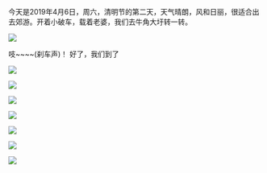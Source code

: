 今天是2019年4月6日，周六，清明节的第二天，天气晴朗，风和日丽，很适合出去郊游。开着小破车，载着老婆，我们去牛角大圩转一转。

![](https://timgsa.baidu.com/timg?image&quality=80&size=b9999_10000&sec=1554010297341&di=e004babfc349b0c412e67958928231b1&imgtype=0&src=http%3A%2F%2Fres.youth.cn%2Farticle_201803_03_03c_5a9a704d583d9.jpg)

吱~~~~(刹车声)！ 好了，我们到了


![](https://ws3.sinaimg.cn/large/006tNc79ly1g25cvinpm2j30u00u0njr.jpg)

![](https://ws3.sinaimg.cn/large/006tNc79ly1g25bzvo0yjj31400u0u0x.jpg)

![](https://ws3.sinaimg.cn/large/006tNc79ly1g25damo1xqj30u0140e81.jpg)

![](https://ws3.sinaimg.cn/large/006tNc79ly1g25dafpxohj30u0140k69.jpg)

![](https://ws2.sinaimg.cn/large/006tNc79ly1g25dae06r6j30u01401kx.jpg)

![](https://ws2.sinaimg.cn/large/006tNc79ly1g25cswxl05j30u01407wi.jpg)

![](https://ws3.sinaimg.cn/large/006tNc79ly1g25c1rlbygj31400u0npd.jpg)
